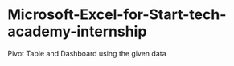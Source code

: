 # Microsoft-Excel-for-Start-tech-academy-internship
Pivot Table and Dashboard  using the given data

